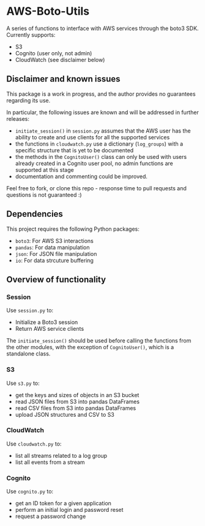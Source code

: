 # AWS-Boto-Utils
A series of functions to interface with AWS services through the boto3 SDK. Currently supports:
- S3
- Cognito (user only, not admin)
- CloudWatch (see disclaimer below)

## Disclaimer and known issues
This package is a work in progress, and the author provides no guarantees regarding its use.

In particular, the following issues are known and will be addressed in further releases:
- `initiate_session()` in `session.py` assumes that the AWS user has the ability to create and use clients for all the supported services
- the functions in `cloudwatch.py` use a dictionary (`log_groups`) with a specific structure that is yet to be documented
- the methods in the `CognitoUser()` class can only be used with users already created in a Cognito user pool, no admin functions are supported at this stage
- documentation and commenting could be improved.

Feel free to fork, or clone this repo - response time to pull requests and questions is not guaranteed :)

## Dependencies
This project requires the following Python packages:
- `boto3`: For AWS S3 interactions
- `pandas`: For data manipulation
- `json`: For JSON file manipulation
- `io`: For data strcuture buffering

## Overview of functionality
### Session
Use `session.py` to:
- Initialize a Boto3 session 
- Return AWS service clients

The `initiate_session()` should be used before calling the functions from the other modules, with the exception of `CognitoUser()`, which is a standalone class.

### S3
Use `s3.py` to:
- get the keys and sizes of objects in an S3 bucket
- read JSON files from S3 into pandas DataFrames
- read CSV files from S3 into pandas DataFrames
- upload JSON structures and CSV to S3

### CloudWatch
Use `cloudwatch.py` to:
- list all streams related to a log group
- list all events from a stream

### Cognito
Use `cognito.py` to:
- get an ID token for a given application
- perform an initial login and password reset
- request a password change